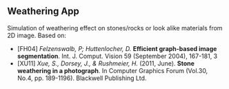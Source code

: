 ## Weathering App
Simulation of weathering effect on stones/rocks or look alike materials from 2D image. Based on:

>>>
- [FH04] *Felzenswalb, P; Huttenlocher, D.* **Efficient graph-based image segmentation**. Int. J. Comput. Vision 59 (September 2004), 167-181, 3
- [XU11] *Xue, S., Dorsey, J., & Rushmeier, H.* (2011, June). **Stone weathering in a photograph**. In Computer Graphics Forum (Vol.30, No.4, pp. 189-1196). Blackwell Publishing Ltd.
